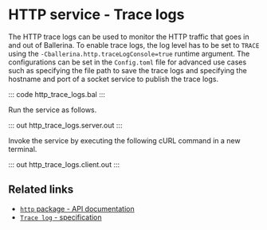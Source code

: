 # HTTP service - Trace logs

The HTTP trace logs can be used to monitor the HTTP traffic that goes in and out of Ballerina. To enable trace logs, the log level has to be set to `TRACE` using the `-Cballerina.http.traceLogConsole=true` runtime argument. The configurations can be set in the `Config.toml` file for advanced use cases such as specifying the file path to save the trace logs and specifying the hostname and port of a socket service to publish the trace logs.

::: code http_trace_logs.bal :::

Run the service as follows.

::: out http_trace_logs.server.out :::

Invoke the service by executing the following cURL command in a new terminal.

::: out http_trace_logs.client.out :::

## Related links
- [`http` package - API documentation](https://lib.ballerina.io/ballerina/http/latest/)
- [`Trace log` - specification](https://ballerina.io/spec/http/#823-trace-log)
